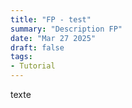 ```yaml
---
title: "FP - test"
summary: "Description FP"
date: "Mar 27 2025"
draft: false
tags:
- Tutorial
---
```


texte
```js

```